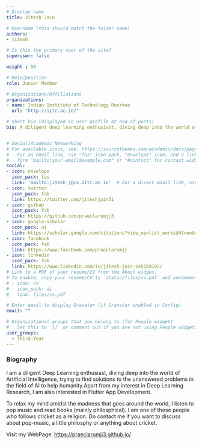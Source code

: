 ```yaml
---
# Display name
title: Jitesh Jain

# Username (this should match the folder name)
authors:
- jitesh

# Is this the primary user of the site?
superuser: false

weight : 50

# Role/position
role: Junior Member

# Organizations/Affiliations
organizations:
- name: Indian Institute of Technology Roorkee
  url: "http://iitr.ac.in/"

# Short bio (displayed in user profile at end of posts)
bio: A diligent deep learning enthusiast, diving deep into the world of Artificial Intelligence, trying to find solutions to the unanswered problems in the field of AI to help humanity.


# Social/Academic Networking
# For available icons, see: https://sourcethemes.com/academic/docs/page-builder/#icons
#   For an email link, use "fas" icon pack, "envelope" icon, and a link in the
#   form "mailto:your-email@example.com" or "#contact" for contact widget.
social:
- icon: envelope
  icon_pack: fas
  link: 'mailto:jitesh_j@cs.iitr.ac.in'  # For a direct email link, use "mailto:test@example.org".
- icon: twitter
  icon_pack: fab
  link: https://twitter.com/jiteshjain31
- icon: github
  icon_pack: fab
  link: https://github.com/praeclarumjj3
- icon: google-scholar
  icon_pack: ai
  link: https://scholar.google.com/citations?view_op=list_works&hl=en&user=nygnfNwAAAAJ
- icon: facebook
  icon_pack: fab
  link: https://www.facebook.com/praeclarumjj
- icon: linkedin
  icon_pack: fab
  link: https://www.linkedin.com/in/jitesh-jain-1451b9192/
# Link to a PDF of your resume/CV from the About widget.
# To enable, copy your resume/CV to `static/files/cv.pdf` and uncomment the lines below.
# - icon: cv
#   icon_pack: ai
#   link: files/cv.pdf

# Enter email to display Gravatar (if Gravatar enabled in Config)
email: ""

# Organizational groups that you belong to (for People widget)
#   Set this to `[]` or comment out if you are not using People widget.
user_groups:
  - Third-Year
---
```


### Biography

I am a diligent Deep Learning enthusiast, diving deep into the world of Artificial Intelligence, trying to find solutions to the unanswered problems in the field of AI to help humanity.Apart from my interest in Deep Learning Research, I am also interested in Flutter App Development.   

To relax my mind amidst the madness that goes around the world, I listen to pop music and read books (mainly philosphical). I am one of those people who follows cricket as a religion. Do contact me if you want to discuss about pop-music, a little philosphy or anything about cricket.

Visit my WebPage: https://praeclarumjj3.github.io/
